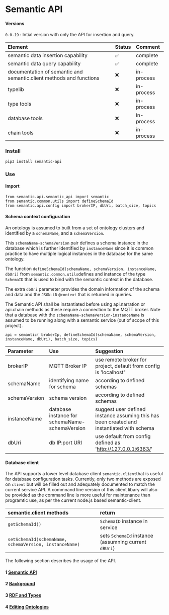 
# Semantic API

#### Versions

```0.0.19``` : Intial version with only the API for insertion and query.

| Element | Status | Comment |
|:--- |:--- |:--- |
| semantic data insertion capability | ✅ | complete |
| semantic data query capability | ✅ | complete |
| documentation of semantic and semantic.client methods and functions |   ❌  | in-process |
| typelib |   ❌  | in-process |
| type tools | ❌ | in-process |
| database tools | ❌ | in-process |
| chain tools  | ❌ | in-process | 


### Install

```pip3 install semantic-api```

### Use

#### Import
```
from semantic.api.semantic_api import semantic
from semantic.common.utils import defineSchemaId
from semantic.api.config import brokerIP, dbUri, batch_size, topics
```


#### Schema context configuration

An ontology is assumed to built from a set of ontology clusters and identified by a ```schemaName```, and a ```schemaVersion```.

This ```schemaName-schemaVersion``` pair defines a schema instance in the database which is further identified by ```instanceName``` since it is common  practice to have multiple logical instances in the database for the same ontology.

The function ```defineSchemaId(schemaName, schemaVersion, instanceName, dbUri)``` from ```semantic.common.utils```defines and instance of the type ```SchemaID``` that is used to bind with the semantic context in the database. 

The extra ```dbUri``` parameter provides the domain information of the schema and data and the ```JSON-LD``` ```@context``` that is returned in queries.

The Semantic API shall be instantiated before using api.narration or api.chain methods as these require a connection to the MQTT broker. Note that a database with the ```schemaName-schemaVersion-instanceName``` is assumed to be running along with a semantic service (out of scope of this project).

```
api = semantic( brokerIp, defineSchemaId(schemaName, schemaVersion, instanceName, dbUri), batch_size, topics)
```

| Parameter | Use | Suggestion |
|:--- |:--- |:--- |
| brokerIP | MQTT Broker IP | use remote broker for project, default from config is 'localhost' |
| schemaName | identifying name for schema | according to defined schemas |
| schemaVersion | schema version | according to defined schemas|
| instanceName | database instance for schemaName-schemaVersion | suggest user defined instance assuming this has been created and instantiated with schema |
| dbUri | db IP:port URI | use default from config defined as 'http://127.0.0.1:6363/'|
                                      

#### Database client

The API supports a lower level database client ```semantic.client```that is useful for database configuration tasks. Currently, only two methods are exposed on ```client``` but will be filled out and adequately documented to match the current service API. A commnand line version of this client libary will also be provided as the command line is more useful for maintenance than programtic use, as per the current node.js based semantic-client.


| semantic.client methods | return |
|:--- |:--- |
| ```getSchemaId()``` |  ```SchemaID``` instance in service |
| ```setSchemaId(schemaName, schemaVersion, instanceName)``` | sets ```SchemaId``` instance (assumning current ```dBUri```)|


The following section describes the usage of the API.

#### 1 [Semantic API](src/doc/python-api.md)

#### 2 [Background](src/doc/background.md)

#### 3 [RDF and Types](src/doc/rdf-and-types.md)

#### 4 [Editing Ontologies](src/doc/editing-ontologies.md)




